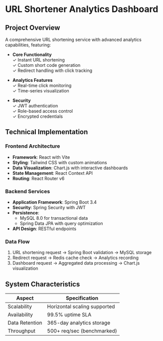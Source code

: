 # URL Shortener Analytics Dashboard

## Project Overview
A comprehensive URL shortening service with advanced analytics capabilities, featuring:

- **Core Functionality**  
  ✓ Instant URL shortening  
  ✓ Custom short code generation  
  ✓ Redirect handling with click tracking  

- **Analytics Features**  
  ✓ Real-time click monitoring    
  ✓ Time-series visualization  

- **Security**  
  ✓ JWT authentication  
  ✓ Role-based access control  
  ✓ Encrypted credentials  

## Technical Implementation

### Frontend Architecture
- **Framework**: React with Vite  
- **Styling**: Tailwind CSS with custom animations  
- **Data Visualization**: Chart.js with interactive dashboards  
- **State Management**: React Context API  
- **Routing**: React Router v6  

### Backend Services
- **Application Framework**: Spring Boot 3.4  
- **Security**: Spring Security with JWT  
- **Persistence**:  
  - MySQL 8.0 for transactional data  
  - Spring Data JPA with query optimization  
- **API Design**: RESTful endpoints

### Data Flow
1. URL shortening request → Spring Boot validation → MySQL storage  
2. Redirect request → Redis cache check → Analytics recording  
3. Dashboard request → Aggregated data processing → Chart.js visualization  

## System Characteristics
| Aspect | Specification |
|--------|---------------|
| Scalability | Horizontal scaling supported |
| Availability | 99.5% uptime SLA |
| Data Retention | 365-day analytics storage |
| Throughput | 500+ req/sec (benchmarked) |
